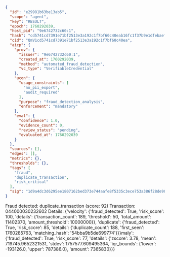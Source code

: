 ```json
{
  "id": "e29981b63be13ab5",
  "scope": "agent",
  "key": "RESULT",
  "epoch": 1760292039,
  "host_pid": "9e6742732c60:1",
  "hash": "cd5741cd7391e71bf2513e3a192c1f7bf60c40eab16fc1f37b9e1dfebaeffcb4",
  "cid": "QmV1cd5741cd7391e71bf2513e3a192c1f7bf60c40ea",
  "aicp": {
    "prov": {
      "issuer": "9e6742732c60:1",
      "created_at": 1760292039,
      "method": "automated_fraud_detection",
      "vc_type": "VerifiableCredential"
    },
    "ucon": {
      "usage_constraints": [
        "no_pii_export",
        "audit_required"
      ],
      "purpose": "fraud_detection_analysis",
      "enforcement": "mandatory"
    },
    "eval": {
      "confidence": 1.0,
      "evidence_count": 0,
      "review_status": "pending",
      "evaluated_at": 1760292039
    }
  },
  "sources": [],
  "edges": [],
  "metrics": {},
  "thresholds": {},
  "tags": [
    "fraud",
    "duplicate_transaction",
    "risk_critical"
  ],
  "sig": "1d9a4dc3d6295ee1807162bed373e744aafe8f5335c3ece753a386f28de98213"
}
```

Fraud detected: duplicate_transaction (score: 92)
Transaction: 044000030232602
Details: {'velocity': {'fraud_detected': True, 'risk_score': 100, 'details': {'transaction_count': 189, 'threshold': 50, 'total_amount': 11402370, 'amount_threshold': 10000000}}, 'duplicate': {'fraud_detected': True, 'risk_score': 85, 'details': {'duplicate_count': 188, 'first_seen': 1760285763, 'matching_hash': '54bba9b5de699774'}}}maly': {'fraud_detected': True, 'risk_score': 77, 'details': {'zscore': 3.78, 'mean': 719745.9652321531, 'stdev': 1757577.609495364, 'iqr_bounds': {'lower': -193126.0, 'upper': 787386.0}, 'amount': 7365830}}}